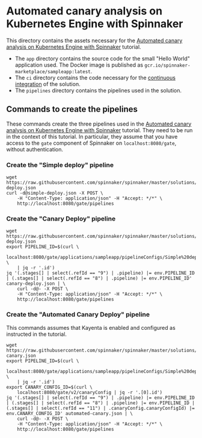 # Automated canary analysis on Kubernetes Engine with Spinnaker

This directory contains the assets necessary for the
[Automated canary analysis on Kubernetes Engine with Spinnaker](https://cloud.google.com/solutions/automated-canary-analysis-kubernetes-engine-spinnaker)
tutorial.

* The `app` directory contains the source code for the small "Hello World"
application used. The Docker image is published as `gcr.io/spinnaker-marketplace/sampleapp:latest`.
* The `ci` directory contains the code necessary for the
[continuous integration](https://concourse.dev.vicnastea.io/teams/main/pipelines/kayenta-gke-stackdriver)
of the solution.
* The `pipelines` directory contains the pipelines used in the solution.

## Commands to create the pipelines

These commands create the three pipelines used in the
[Automated canary analysis on Kubernetes Engine with Spinnaker](https://cloud.google.com/solutions/automated-canary-analysis-kubernetes-engine-spinnaker)
tutorial. They need to be run in the context of this tutorial. In particular,
they assume that you have access to the `gate` component of Spinnaker on `localhost:8080/gate`, without authentication.

### Create the "Simple deploy" pipeline

```
wget https://raw.githubusercontent.com/spinnaker/spinnaker/master/solutions/kayenta/pipelines/simple-deploy.json
curl -d@simple-deploy.json -X POST \
    -H "Content-Type: application/json" -H "Accept: */*" \
    http://localhost:8080/gate/pipelines
```

### Create the "Canary Deploy" pipeline

```
wget https://raw.githubusercontent.com/spinnaker/spinnaker/master/solutions/kayenta/pipelines/canary-deploy.json
export PIPELINE_ID=$(curl \
    localhost:8080/gate/applications/sampleapp/pipelineConfigs/Simple%20deploy \
    | jq -r '.id')
jq '(.stages[] | select(.refId == "9") | .pipeline) |= env.PIPELINE_ID | (.stages[] | select(.refId == "8") | .pipeline) |= env.PIPELINE_ID' canary-deploy.json | \
    curl -d@- -X POST \
    -H "Content-Type: application/json" -H "Accept: */*" \
    http://localhost:8080/gate/pipelines
```

### Create the "Automated Canary Deploy" pipeline
This commands assumes that Kayenta is enabled and configured as instructed in the
tutorial.

```
wget https://raw.githubusercontent.com/spinnaker/spinnaker/master/solutions/kayenta/pipelines/automated-canary.json
export PIPELINE_ID=$(curl \
    localhost:8080/gate/applications/sampleapp/pipelineConfigs/Simple%20deploy \
    | jq -r '.id')
export CANARY_CONFIG_ID=$(curl \
    localhost:8080/gate/v2/canaryConfig | jq -r '.[0].id')
jq '(.stages[] | select(.refId == "9") | .pipeline) |= env.PIPELINE_ID | (.stages[] | select(.refId == "8") | .pipeline) |= env.PIPELINE_ID | (.stages[] | select(.refId == "11") | .canaryConfig.canaryConfigId) |= env.CANARY_CONFIG_ID' automated-canary.json | \
    curl -d@- -X POST \
    -H "Content-Type: application/json" -H "Accept: */*" \
    http://localhost:8080/gate/pipelines
```
